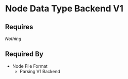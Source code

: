 # Node Data Type Backend V1



## Requires

*Nothing*

## Required By

- Node File Format
    - Parsing V1 Backend